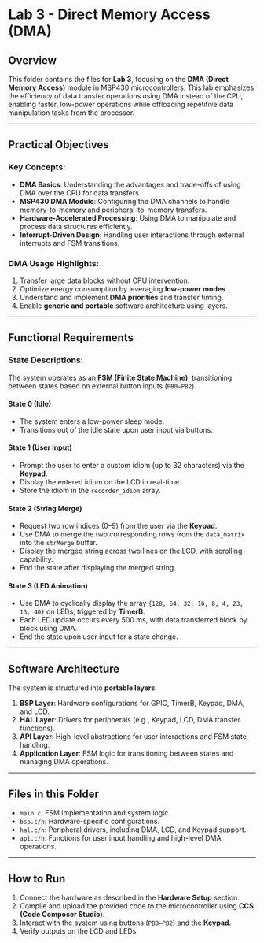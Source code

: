 # Lab 3 - Direct Memory Access (DMA)  

## Overview  
This folder contains the files for **Lab 3**, focusing on the **DMA (Direct Memory Access)** module in MSP430 microcontrollers. This lab emphasizes the efficiency of data transfer operations using DMA instead of the CPU, enabling faster, low-power operations while offloading repetitive data manipulation tasks from the processor.  

---

## Practical Objectives  

### Key Concepts:  
- **DMA Basics**: Understanding the advantages and trade-offs of using DMA over the CPU for data transfers.  
- **MSP430 DMA Module**: Configuring the DMA channels to handle memory-to-memory and peripheral-to-memory transfers.  
- **Hardware-Accelerated Processing**: Using DMA to manipulate and process data structures efficiently.  
- **Interrupt-Driven Design**: Handling user interactions through external interrupts and FSM transitions.  

### DMA Usage Highlights:  
1. Transfer large data blocks without CPU intervention.  
2. Optimize energy consumption by leveraging **low-power modes**.  
3. Understand and implement **DMA priorities** and transfer timing.  
4. Enable **generic and portable** software architecture using layers.  

---

## Functional Requirements  

### State Descriptions:  
The system operates as an **FSM (Finite State Machine)**, transitioning between states based on external button inputs (`PB0–PB2`).  

#### **State 0 (Idle)**  
- The system enters a low-power sleep mode.  
- Transitions out of the idle state upon user input via buttons.  

#### **State 1 (User Input)**  
- Prompt the user to enter a custom idiom (up to 32 characters) via the **Keypad**.  
- Display the entered idiom on the LCD in real-time.  
- Store the idiom in the `recorder_idiom` array.  

#### **State 2 (String Merge)**  
- Request two row indices (0–9) from the user via the **Keypad**.  
- Use DMA to merge the two corresponding rows from the `data_matrix` into the `strMerge` buffer.  
- Display the merged string across two lines on the LCD, with scrolling capability.  
- End the state after displaying the merged string.  

#### **State 3 (LED Animation)**  
- Use DMA to cyclically display the array `{128, 64, 32, 16, 8, 4, 23, 13, 40}` on LEDs, triggered by **TimerB**.  
- Each LED update occurs every 500 ms, with data transferred block by block using DMA.  
- End the state upon user input for a state change.  

---

## Software Architecture  

The system is structured into **portable layers**:  
1. **BSP Layer**: Hardware configurations for GPIO, TimerB, Keypad, DMA, and LCD.  
2. **HAL Layer**: Drivers for peripherals (e.g., Keypad, LCD, DMA transfer functions).  
3. **API Layer**: High-level abstractions for user interactions and FSM state handling.  
4. **Application Layer**: FSM logic for transitioning between states and managing DMA operations.  

---

## Files in this Folder  

   - `main.c`: FSM implementation and system logic.  
   - `bsp.c/h`: Hardware-specific configurations.  
   - `hal.c/h`: Peripheral drivers, including DMA, LCD, and Keypad support.  
   - `api.c/h`: Functions for user input handling and high-level DMA operations.  

---

## How to Run  

1. Connect the hardware as described in the **Hardware Setup** section.  
2. Compile and upload the provided code to the microcontroller using **CCS (Code Composer Studio)**.  
3. Interact with the system using buttons (`PB0–PB2`) and the **Keypad**.  
4. Verify outputs on the LCD and LEDs.  

 
